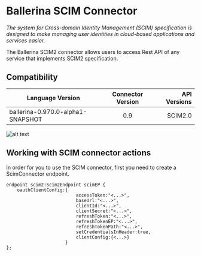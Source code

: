 # Ballerina SCIM Connector

*The system for Cross-domain Identity Management (SCIM) specification
 is designed to make managing user identities in cloud-based applications 
 and services easier.*

 
 The Ballerina SCIM2 connector allows users to access Rest API of any service that implements 
 SCIM2 specification.  
 
 
 ## Compatibility
 | Language Version        | Connector Version          | API Versions  |
 | ------------- |:-------------:| -----:|
 | ballerina-0.970.0-alpha1-SNAPSHOT     | 0.9 | SCIM2.0 |
 
![alt text](../SCIM2.png)

## Working with SCIM connector actions

In order for you to use the SCIM connector, first you need to create a ScimConnector 
endpoint.

```ballerina
endpoint scim2:Scim2Endpoint scimEP {
    oauthClientConfig:{
                          accessToken:"<...>",
                          baseUrl:"<...>",
                          clientId:"<...>",
                          clientSecret:"<...>",
                          refreshToken:"<...>",
                          refreshTokenEP:"<...>",
                          refreshTokenPath:"<...>",
                          setCredentialsInHeader:true,
                          clientConfig:{<...>}
                      }
};
```